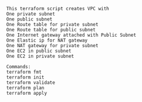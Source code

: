 `This terraform script creates VPC with` <br>
`One private subnet` <br>
`One public subnet` <br>
`One Route table for private subnet` <br>
`One Route table for public subnet` <br>
`One Internet gateway attached with Public Subnet` <br>
`One Elastic ip for NAT gateway` <br>
`One NAT gateway for private subnet` <br>
`One EC2 in public subnet` <br>
`One EC2 in private subnet` <br>

`Commands:` <br>
`terraform fmt` <br>
`terraform init` <br>
`terraform validate` <br>
`terraform plan` <br>
`terraform apply` <br>
